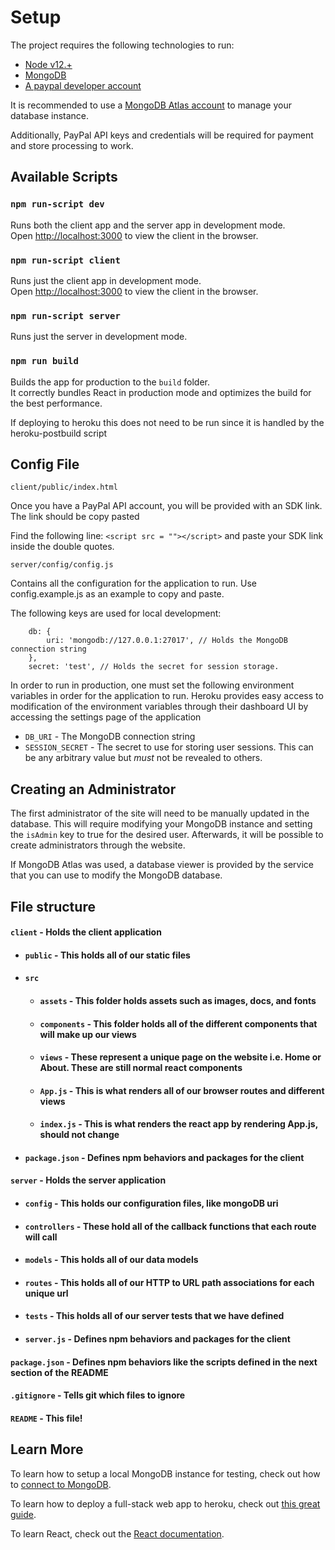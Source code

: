 # Setup
The project requires the following technologies to run:

- [Node v12.+](https://nodejs.org/en/)
- [MongoDB](https://www.mongodb.com/)
- [A paypal developer account](https://developer.paypal.com/classic-home/)

It is recommended to use a [MongoDB Atlas account](https://www.mongodb.com/cloud/atlas/signup) to manage your database instance.

Additionally, PayPal API keys and credentials will be required for payment and store processing to work.


## Available Scripts

### `npm run-script dev`

Runs both the client app and the server app in development mode.<br>
Open [http://localhost:3000](http://localhost:3000) to view the client in the browser.

### `npm run-script client`

Runs just the client app in development mode.<br>
Open [http://localhost:3000](http://localhost:3000) to view the client in the browser.


### `npm run-script server`

Runs just the server in development mode.<br>


### `npm run build`

Builds the app for production to the `build` folder.<br>
It correctly bundles React in production mode and optimizes the build for the best performance.

If deploying to heroku this does not need to be run since it is handled by the heroku-postbuild script<br>

## Config File
`client/public/index.html`

Once you have a PayPal API account, you will be provided with an SDK link. The link should be copy pasted 

Find the following line:
```<script src = ""></script>```
and paste your SDK link inside the double quotes.

`server/config/config.js`

Contains all the configuration for the application to run. Use config.example.js as an example to copy and paste.

The following keys are used for local development:
```
    db: {
        uri: 'mongodb://127.0.0.1:27017', // Holds the MongoDB connection string
    },
    secret: 'test', // Holds the secret for session storage.
```


In order to run in production, one must set the following environment variables in order for the application to run. Heroku provides easy access to modification of the environment variables through their dashboard UI by accessing the settings page of the application

- `DB_URI` - The MongoDB connection string
- `SESSION_SECRET` - The secret to use for storing user sessions. This can be any arbitrary value but *must* not be revealed to others.

## Creating an Administrator

The first administrator of the site will need to be manually updated in the database. This will require modifying your MongoDB instance and setting the `isAdmin` key to true for the desired user. Afterwards, it will be possible to create administrators through the website.

If MongoDB Atlas was used, a database viewer is provided by the service that you can use to modify the MongoDB database.


## File structure
#### `client` - Holds the client application
- #### `public` - This holds all of our static files
- #### `src`
    - #### `assets` - This folder holds assets such as images, docs, and fonts
    - #### `components` - This folder holds all of the different components that will make up our views
    - #### `views` - These represent a unique page on the website i.e. Home or About. These are still normal react components
    - #### `App.js` - This is what renders all of our browser routes and different views
    - #### `index.js` - This is what renders the react app by rendering App.js, should not change
- #### `package.json` - Defines npm behaviors and packages for the client
#### `server` - Holds the server application
- #### `config` - This holds our configuration files, like mongoDB uri
- #### `controllers` - These hold all of the callback functions that each route will call
- #### `models` - This holds all of our data models
- #### `routes` - This holds all of our HTTP to URL path associations for each unique url
- #### `tests` - This holds all of our server tests that we have defined
- #### `server.js` - Defines npm behaviors and packages for the client
#### `package.json` - Defines npm behaviors like the scripts defined in the next section of the README
#### `.gitignore` - Tells git which files to ignore
#### `README` - This file!

## Learn More
To learn how to setup a local MongoDB instance for testing, check out how to [connect to MongoDB](https://docs.mongodb.com/guides/server/drivers/).

To learn how to deploy a full-stack web app to heroku, check out [this great guide](https://daveceddia.com/deploy-react-express-app-heroku/).

To learn React, check out the [React documentation](https://reactjs.org/).